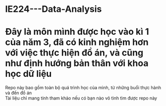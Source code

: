 # IE224---Data-Analysis
# Đây là môn mình được học vào kì 1 của năm 3, đã có kinh nghiệm hơn với việc thực hiện đồ án, và cũng như định hướng bản thân với khoa học dữ liệu
Repo này bao gồm toàn bộ quá trình học của mình, từ những buổi thực hành và đến đồ án <br>
Tài liệu chỉ mang tính tham khảo nếu có bạn nào vô tình tìm được repo này
